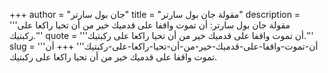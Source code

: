 +++
author = "جان بول سارتر"
title = "مقولة جان بول سارتر"
description = '''مقولة جان بول سارتر: أن تموت واقفا على قدميك خير من أن تحيا راكعا على ركبتيك.'''
quote = '''أن تموت واقفا على قدميك خير من أن تحيا راكعا على ركبتيك.'''
slug = '''أن-تموت-واقفا-على-قدميك-خير-من-أن-تحيا-راكعا-على-ركبتيك'''
+++
أن تموت واقفا على قدميك خير من أن تحيا راكعا على ركبتيك.
